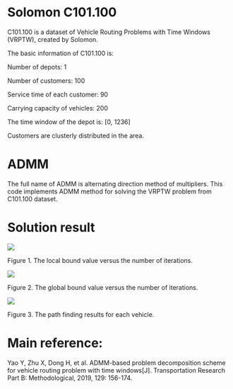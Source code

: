 # Solomon C101.100

C101.100 is a dataset of Vehicle Routing Problems with Time Windows (VRPTW), created by Solomon.

The basic information of C101.100 is:

Number of depots: 1

Number of customers: 100

Service time of each customer: 90

Carrying capacity of vehicles: 200

The time window of the depot is: [0, 1236]

Customers are clusterly distributed in the area.

# ADMM

The full name of ADMM is alternating direction method of multipliers. This code implements ADMM method for solving the VRPTW problem from C101.100 dataset.

# Solution result

![](https://github.com/marcolee19970823/ADMM_VRP/blob/main/%E3%80%90ADMM%E3%80%91Solomon%20C101.100/output/fig_local_gap.svg)

Figure 1. The local bound value versus the number of iterations.

![](https://github.com/marcolee19970823/ADMM_VRP/blob/main/%E3%80%90ADMM%E3%80%91Solomon%20C101.100/output/fig_global_gap.svg)

Figure 2. The global bound value versus the number of iterations.

![](https://github.com/marcolee19970823/ADMM_VRP/blob/main/%E3%80%90ADMM%E3%80%91Solomon%20C101.100/output/fig_path.svg)

Figure 3. The path finding results for each vehicle.

# Main reference:

Yao Y, Zhu X, Dong H, et al. ADMM-based problem decomposition scheme for vehicle routing problem with time windows[J]. Transportation Research Part B: Methodological, 2019, 129: 156-174.
